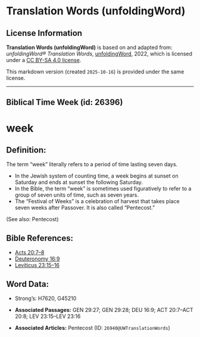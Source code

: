 # Translation Words (unfoldingWord)

## License Information

**Translation Words (unfoldingWord)** is based on and adapted from: _unfoldingWord® Translation Words_, [unfoldingWord](https://unfoldingword.org/utw), 2022, which is licensed under a [CC BY-SA 4.0 license](https://creativecommons.org/licenses/by-sa/4.0/legalcode.en).

This markdown version (created `2025-10-16`) is provided under the same license.



--------------------------------

## Biblical Time Week (id: 26396)

week
====

Definition:
-----------

The term “week” literally refers to a period of time lasting seven days.

* In the Jewish system of counting time, a week begins at sunset on Saturday and ends at sunset the following Saturday.
* In the Bible, the term “week” is sometimes used figuratively to refer to a group of seven units of time, such as seven years.
* The “Festival of Weeks” is a celebration of harvest that takes place seven weeks after Passover. It is also called “Pentecost.”

(See also: Pentecost)

Bible References:
-----------------

* [Acts 20:7–8](https://ref.ly/Acts20:7-Acts20:8)
* [Deuteronomy 16:9](https://ref.ly/Deut16:9)
* [Leviticus 23:15–16](https://ref.ly/Lev23:15-Lev23:16)

Word Data:
----------

* Strong’s: H7620, G45210

* **Associated Passages:** GEN 29:27; GEN 29:28; DEU 16:9; ACT 20:7–ACT 20:8; LEV 23:15–LEV 23:16
* **Associated Articles:** Pentecost (ID: `26940@UWTranslationWords`)

